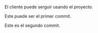 El cliente puede serguir usando el proyecto.

Este puede ser el primer commit.

Este es el segundo commit.
